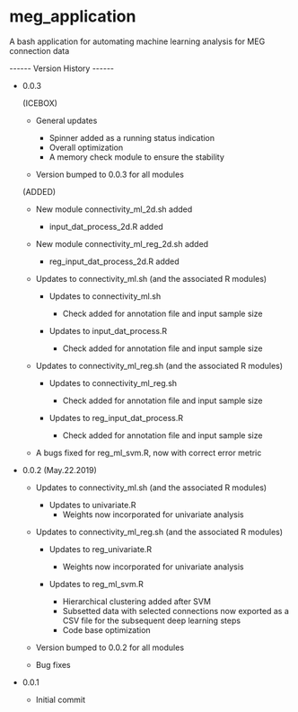 # meg_application
A bash application for automating machine learning analysis for MEG connection data

------ Version History ------
 
- 0.0.3
  
  (ICEBOX)
  - General updates
    - Spinner added as a running status indication
    - Overall optimization
    - A memory check module to ensure the stability
  
  - Version bumped to 0.0.3 for all modules  
  
  (ADDED)
  - New module connectivity_ml_2d.sh added
    - input_dat_process_2d.R added
    
  - New module connectivity_ml_reg_2d.sh added
    - reg_input_dat_process_2d.R added

  - Updates to connectivity_ml.sh (and the associated R modules)
    - Updates to connectivity_ml.sh
      - Check added for annotation file and input sample size

    - Updates to input_dat_process.R
      - Check added for annotation file and input sample size


  - Updates to connectivity_ml_reg.sh (and the associated R modules)
    - Updates to connectivity_ml_reg.sh
      - Check added for annotation file and input sample size

    - Updates to reg_input_dat_process.R
      - Check added for annotation file and input sample size

  - A bugs fixed for reg_ml_svm.R, now with correct error metric
 
 
- 0.0.2 (May.22.2019)
  - Updates to connectivity_ml.sh (and the associated R modules)
    - Updates to univariate.R
      - Weights now incorporated for univariate analysis

  - Updates to connectivity_ml_reg.sh (and the associated R modules)
    - Updates to reg_univariate.R
      - Weights now incorporated for univariate analysis

    - Updates to reg_ml_svm.R
      - Hierarchical clustering added after SVM
      - Subsetted data with selected connections now exported as a CSV file for the subsequent deep learning steps
      - Code base optimization
  
  - Version bumped to 0.0.2 for all modules
  
  - Bug fixes


- 0.0.1

    - Initial commit
